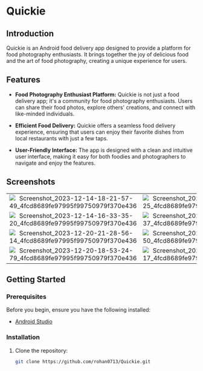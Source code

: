 # Quickie

## Introduction

Quickie is an Android food delivery app designed to provide a platform for food photography enthusiasts. It brings together the joy of delicious food and the art of food photography, creating a unique experience for users.

## Features

- **Food Photography Enthusiast Platform:** Quickie is not just a food delivery app; it's a community for food photography enthusiasts. Users can share their food photos, explore others' creations, and connect with like-minded individuals.

- **Efficient Food Delivery:** Quickie offers a seamless food delivery experience, ensuring that users can enjoy their favorite dishes from local restaurants with just a few taps.

- **User-Friendly Interface:** The app is designed with a clean and intuitive user interface, making it easy for both foodies and photographers to navigate and enjoy the features.

## Screenshots

|||||
|:----------------------------------------:|:-----------------------------------------:|:-----------------------------------------:|:-----------------------------------------:|
| ![Screenshot_2023-12-14-18-21-57-49_4fcd8689fe97995f99750979f370e436](https://github.com/rohan0713/Quickie/assets/43573988/fa90d472-c043-4c78-aabe-a9bf6f43b3d5) | ![Screenshot_2023-12-14-20-43-31-25_4fcd8689fe97995f99750979f370e436](https://github.com/rohan0713/Quickie/assets/43573988/630a1ce8-efe3-48f3-8bf5-1cc04ee840ce) | ![Screenshot_2023-12-19-19-21-21-99_4fcd8689fe97995f99750979f370e436](https://github.com/rohan0713/Quickie/assets/43573988/e23fcabb-5ef7-4b0c-a227-5fa88dd7eff4) | ![Screenshot_2023-12-19-19-19-24-37_4fcd8689fe97995f99750979f370e436](https://github.com/rohan0713/Quickie/assets/43573988/0fea935e-844b-4d28-ac05-2acc94b2d20c) |
| ![Screenshot_2023-12-14-16-33-35-20_4fcd8689fe97995f99750979f370e436](https://github.com/rohan0713/Quickie/assets/43573988/00600d05-d7e9-4bab-b785-b9fde02341df) | ![Screenshot_2023-12-14-16-39-55-37_4fcd8689fe97995f99750979f370e436](https://github.com/rohan0713/Quickie/assets/43573988/0d2f79c9-9280-4cf8-b168-3cdb03a60439) | ![Screenshot_2023-12-14-16-31-43-32_4fcd8689fe97995f99750979f370e436](https://github.com/rohan0713/Quickie/assets/43573988/e8873c09-7533-49e0-abcb-898cf97fec03) | ![Screenshot_2023-12-14-18-18-10-55_4fcd8689fe97995f99750979f370e436](https://github.com/rohan0713/Quickie/assets/43573988/82e8ae48-d646-4f1b-95c4-e02744b30928) |
| ![Screenshot_2023-12-20-21-28-56-14_4fcd8689fe97995f99750979f370e436](https://github.com/rohan0713/Quickie/assets/43573988/563ee0fa-ee7c-46f0-adba-45416079cc19) | ![Screenshot_2023-12-14-16-32-05-50_4fcd8689fe97995f99750979f370e436](https://github.com/rohan0713/Quickie/assets/43573988/aa933dae-d074-4d5b-9d8e-47163cc9afe9) | ![Screenshot_2023-12-14-16-38-57-18_4fcd8689fe97995f99750979f370e436](https://github.com/rohan0713/Quickie/assets/43573988/cc8b2f31-65ec-421c-b599-8dbed8667af5) | ![Screenshot_2023-12-19-19-20-23-23_4fcd8689fe97995f99750979f370e436](https://github.com/rohan0713/Quickie/assets/43573988/aee4e908-3d80-4688-9ad2-00307c4b5daf) |
| ![Screenshot_2023-12-20-18-53-24-79_4fcd8689fe97995f99750979f370e436](https://github.com/rohan0713/Quickie/assets/43573988/67cdd759-0908-4482-888c-5748124e6823) | ![Screenshot_2023-12-20-17-19-08-17_4fcd8689fe97995f99750979f370e436](https://github.com/rohan0713/Quickie/assets/43573988/55bbc098-e17d-4159-8920-fcea0c024d88) | ![Screenshot_2023-12-20-17-19-23-81_4fcd8689fe97995f99750979f370e436](https://github.com/rohan0713/Quickie/assets/43573988/5a654e68-aa70-414d-bdf6-1cf47af60e6c) |










## Getting Started

### Prerequisites

Before you begin, ensure you have the following installed:

- [Android Studio](https://developer.android.com/studio)

### Installation

1. Clone the repository:

   ```bash
   git clone https://github.com/rohan0713/Quickie.git

